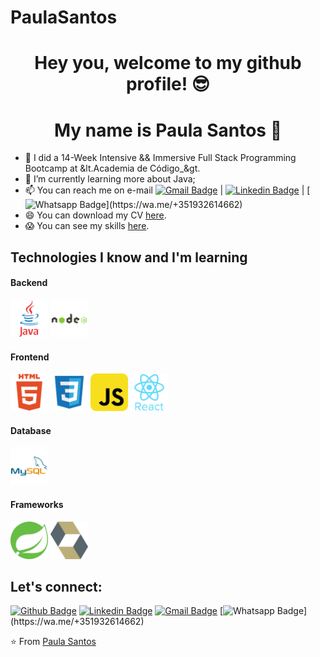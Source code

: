 # PaulaSantos
<p align="center">
  <h1 align="center">  Hey you, welcome to my github profile! 😎</h1>
  <h1 align="center">  My name is Paula Santos 🤩</h1> 
</p>

- 🔭 I did a 14-Week Intensive && Immersive Full Stack Programming Bootcamp at &lt.Academia de Código_&gt.
- 🌱 I’m currently learning more about Java;
- 📫 You can reach me on e-mail [![Gmail Badge](https://img.shields.io/badge/-Gmail-c14438?style=flat-square&logo=Gmail&logoColor=white&link=mailto:nada.geral@gmail.com)](mailto:paulasantos_risa@hotmail.com) | [![Linkedin Badge](https://img.shields.io/badge/-LinkedIn-blue?style=flat-square&logo=Linkedin&logoColor=white&link=https://www.linkedin.com/in/paularibeirosantos/)](https://www.linkedin.com/in/paularibeirosantos/) | [![Whatsapp Badge](https://img.shields.io/static/v1?message=Whatsapp&logo=whatsapp&label=&color=25D366&logoColor=white&labelColor=&style=for-the-badge")](https://wa.me/+351932614662)
- 😄 You can download my CV [here](https://github.com/paulasantos-93/PaulaSantos/blob/18f8cd39fad45f99bb6cbb6878a8b420aace8075/CV%20PAULA%20SANTOS.pdf "here").
- 😱 You can see my skills [here]( "here").

## Technologies I know and I'm learning
#### Backend
<p align="left">
<img src="https://github.com/paulasantos-93/PaulaSantos/blob/aa48d7850ed148f322aef137548c8226e5774e54/java-original.svg" alt="java" width="60" height="60"/>
<img src="https://github.com/paulasantos-93/PaulaSantos/blob/aa48d7850ed148f322aef137548c8226e5774e54/nodejs-original-wordmark.svg" alt="nodejs" width="60" height="60"/>

</p>

#### Frontend
<p align="left">
<img src="https://github.com/paulasantos-93/PaulaSantos/blob/aa48d7850ed148f322aef137548c8226e5774e54/html5-original-wordmark.svg" alt="html5" width="60" height="60"/>
<img src="https://github.com/paulasantos-93/PaulaSantos/blob/aa48d7850ed148f322aef137548c8226e5774e54/css3-original-wordmark.svg" alt="css3" width="60" height="60"/>
<img src="https://github.com/paulasantos-93/PaulaSantos/blob/aa48d7850ed148f322aef137548c8226e5774e54/javascript-original.svg" alt="javascript" width="60" height="60"/>
<img src="https://github.com/paulasantos-93/PaulaSantos/blob/aa48d7850ed148f322aef137548c8226e5774e54/react-original-wordmark.svg" alt="react" width="60" height="60"/>

</p>

#### Database
<p align="left">
<img src="https://github.com/paulasantos-93/PaulaSantos/blob/aa48d7850ed148f322aef137548c8226e5774e54/mysql_original_wordmark.svg" alt="mysql" width="60" height="60"/>
</p>

#### Frameworks
<p align="left">
<img src="https://github.com/paulasantos-93/PaulaSantos/blob/aa48d7850ed148f322aef137548c8226e5774e54/springio-icon.svg" alt="spring" width="60" height="60"/>
<img src="https://github.com/paulasantos-93/PaulaSantos/blob/71e9fba2ebc6001c83b2114697cd9a4c6bc5c8bb/hibernate.svg" alt="hibernate" width="60" height="60"/>
</p>


## Let's connect:
[![Github Badge](https://img.shields.io/badge/-Github-000?style=flat-square&logo=Github&logoColor=white&link=https://github.com/Drete457)](https://github.com/paulasantos-93)
[![Linkedin Badge](https://img.shields.io/badge/-LinkedIn-blue?style=flat-square&logo=Linkedin&logoColor=white&link=https://www.linkedin.com/in/filipeantoniomota/)](https://www.linkedin.com/in/paularibeirosantos/)
[![Gmail Badge](https://img.shields.io/badge/-Gmail-c14438?style=flat-square&logo=Gmail&logoColor=white&link=mailto:nada.geral@gmail.com)](mailto:paulasantos_risa@hotmail.com)
[![Whatsapp Badge](https://img.shields.io/static/v1?message=Whatsapp&logo=whatsapp&label=&color=25D366&logoColor=white&labelColor=&style=for-the-badge")](https://wa.me/+351932614662)

⭐️ From [Paula Santos](https://github.com/paulasantos-93)
